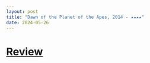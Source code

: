 ```yaml
---
layout: post
title: "Dawn of the Planet of the Apes, 2014 - ★★★★"
date: 2024-05-26
---
```


# [Review](https://letterboxd.com/pavlesap/film/dawn-of-the-planet-of-the-apes/1/)

